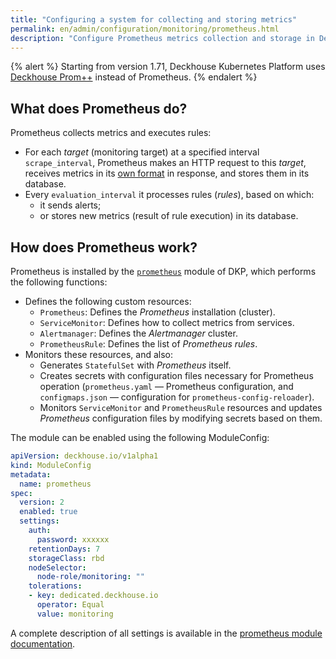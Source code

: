 ```yaml
---
title: "Configuring a system for collecting and storing metrics"
permalink: en/admin/configuration/monitoring/prometheus.html
description: "Configure Prometheus metrics collection and storage in Deckhouse Kubernetes Platform. Deckhouse Prom++ setup, metrics configuration, and monitoring system management."
---
```


{% alert %}
Starting from version 1.71, Deckhouse Kubernetes Platform uses [Deckhouse Prom++](/products/prompp/) instead of Prometheus.
{% endalert %}

## What does Prometheus do?

Prometheus collects metrics and executes rules:

* For each *target* (monitoring target) at a specified interval `scrape_interval`, Prometheus makes an HTTP request to this *target*, receives metrics in its [own format](https://github.com/prometheus/docs/blob/main/docs/instrumenting/exposition_formats.md) in response, and stores them in its database.
* Every `evaluation_interval` it processes rules (*rules*), based on which:
  * it sends alerts;
  * or stores new metrics (result of rule execution) in its database.

## How does Prometheus work?

Prometheus is installed by the [`prometheus`](/modules/prometheus/) module of DKP, which performs the following functions:
- Defines the following custom resources:
  - `Prometheus`: Defines the *Prometheus* installation (cluster).
  - `ServiceMonitor`: Defines how to collect metrics from services.
  - `Alertmanager`: Defines the *Alertmanager* cluster.
  - `PrometheusRule`: Defines the list of *Prometheus rules*.
- Monitors these resources, and also:
  - Generates `StatefulSet` with *Prometheus* itself.
  - Creates secrets with configuration files necessary for Prometheus operation (`prometheus.yaml` — Prometheus configuration, and `configmaps.json` — configuration for `prometheus-config-reloader`).
  - Monitors `ServiceMonitor` and `PrometheusRule` resources and updates *Prometheus* configuration files by modifying secrets based on them.

The module can be enabled using the following ModuleConfig:

```yaml
apiVersion: deckhouse.io/v1alpha1
kind: ModuleConfig
metadata:
  name: prometheus
spec:
  version: 2
  enabled: true
  settings:
    auth:
      password: xxxxxx
    retentionDays: 7
    storageClass: rbd
    nodeSelector:
      node-role/monitoring: ""
    tolerations:
    - key: dedicated.deckhouse.io
      operator: Equal
      value: monitoring
```

A complete description of all settings is available in the [prometheus module documentation](/modules/prometheus/configuration.html).
